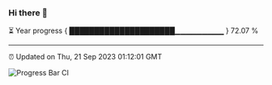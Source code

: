 ### Hi there 👋

⏳ Year progress { █████████████████████▁▁▁▁▁▁▁▁▁ } 72.07 %

---

⏰ Updated on Thu, 21 Sep 2023 01:12:01 GMT

![Progress Bar CI](https://github.com/ZhaoGui/ZhaoGui/workflows/Progress%20Bar%20CI/badge.svg)
